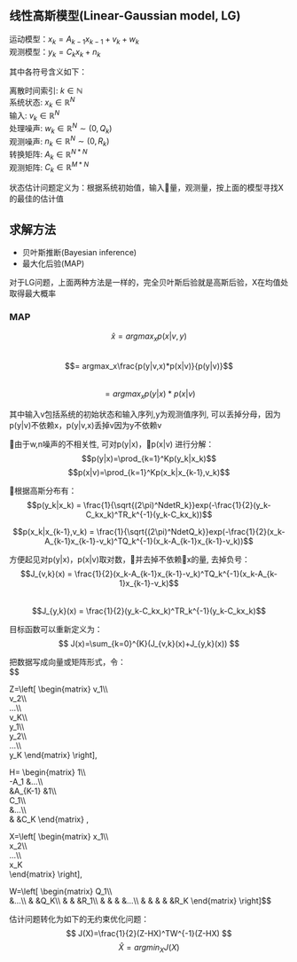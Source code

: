 <script type="text/javascript" async src="//cdn.bootcss.com/mathjax/2.7.0/MathJax.js?config=TeX-AMS-MML_HTMLorMML"></script>
<script type="text/javascript" async src="https://cdnjs.cloudflare.com/ajax/libs/mathjax/2.7.1/MathJax.js?config=TeX-MML-AM_CHTML"></script>

## 线性高斯模型(Linear-Gaussian model, LG)

运动模型：$x_k = A_{k-1}x_{k-1} + v_k + w_k$  
观测模型：$y_k = C_kx_k + n_k$  
  
其中各符号含义如下：  
  
离散时间索引: $k \in \mathbb{N}$  
系统状态: $x_k \in \mathbb{R}^N$  
输入: $v_k \in \mathbb{R}^N$  
处理噪声: $w_k \in \mathbb{R}^N \sim (0, Q_k)$  
观测噪声: $n_k \in \mathbb{R}^N \sim (0, R_k)$  
转换矩阵: $A_k \in \mathbb{R}^{N*N}$    
观测矩阵: $C_k \in \mathbb{R}^{M*N}$
   
状态估计问题定义为：根据系统初始值，输入量，观测量，按上面的模型寻找X的最佳的估计值  
  
## 求解方法
* 贝叶斯推断(Bayesian inference)
* 最大化后验(MAP)
  
对于LG问题，上面两种方法是一样的，完全贝叶斯后验就是高斯后验，X在均值处取得最大概率  

### MAP
$$\hat{x} = argmax_xp(x|v,y)$$  
$$= argmax_x\frac{p(y|v,x)*p(x|v)}{p(y|v)}$$  
$$= argmax_xp(y|x)*p(x|v)$$  

其中输入v包括系统的初始状态和输入序列,y为观测值序列, 可以丢掉分母，因为p(y|v)不依赖x，p(y|v,x)丢掉v因为y不依赖v  
  
由于w,n噪声的不相关性, 可对p(y|x)，p(x|v) 进行分解：  
$$p(y|x)=\prod_{k=1}^Kp(y_k|x_k)$$
$$p(x|v)=\prod_{k=1}^Kp(x_k|x_{k-1},v_k)$$

根据高斯分布有：  
$$p(y_k|x_k) = \frac{1}{\sqrt{(2\pi)^NdetR_k}}exp(-\frac{1}{2}(y_k-C_kx_k)^TR_k^{-1}(y_k-C_kx_k))$$ 

$$p(x_k|x_{k-1},v_k) = \frac{1}{\sqrt{(2\pi)^NdetQ_k}}exp(-\frac{1}{2}(x_k-A_{k-1}x_{k-1}-v_k)^TQ_k^{-1}(x_k-A_{k-1}x_{k-1}-v_k))$$
  
方便起见对p(y|x)，p(x|v)取对数，并去掉不依赖x的量, 去掉负号：  
$$J_{v,k}(x) = \frac{1}{2}(x_k-A_{k-1}x_{k-1}-v_k)^TQ_k^{-1}(x_k-A_{k-1}x_{k-1}-v_k)$$  
$$J_{y,k}(x) = \frac{1}{2}(y_k-C_kx_k)^TR_k^{-1}(y_k-C_kx_k)$$
  
目标函数可以重新定义为：  
$$
J(x)=\sum_{k=0}^{K}(J_{v,k}(x)+J_{y,k}(x))  
$$
  
把数据写成向量或矩阵形式，令：  
$$

Z=\left[
\begin{matrix}
    v_1\\\\    
    v_2\\\\    
    ...\\\\      
    v_K\\\\      
    y_1\\\\      
    y_2\\\\      
    ...\\\\      
    y_K
\end{matrix}
\right],

H=
\begin{matrix}
    1\\\\  
    -A_1    &...\\\\  
            &A_{K-1}    &1\\\\  
    C_1\\\\  
            &...\\\\  
            &      &C_K 
\end{matrix}
,

X=\left[
\begin{matrix}
    x_1\\\\  
    x_2\\\\  
    ...\\\\  
    x_K  
\end{matrix}
\right],

W=\left[
\begin{matrix}
    Q_1\\\\  
        &...\\\\
        &   &Q_K\\\\
        &   &   &R_1\\\\
        &   &   &   &...\\\\
        &   &   &   &   &R_K
\end{matrix}
\right]$$

估计问题转化为如下的无约束优化问题：  
$$
J(X)=\frac{1}{2}(Z-HX)^TW^{-1}(Z-HX)  
$$
$$
\hat{X}=argmin_XJ(X)  
$$
